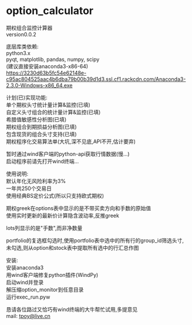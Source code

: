 ﻿# option_calculator
    
期权组合监控计算器    
version0.0.2    
    
底层库类依赖:    
python3.x   
pyqt, matplotlib, pandas, numpy, scipy    
(建议直接安装anaconda3-x86-64)   
https://3230d63b5fc54e62148e-c95ac804525aac4b6dba79b00b39d1d3.ssl.cf1.rackcdn.com/Anaconda3-2.3.0-Windows-x86_64.exe 
    
    
计划(已)实现功能:    
单个期权头寸统计量计算&监控(已填)    
自定义头寸组合的统计量计算&监控(已填)    
希腊值敏感性分析图(已填)    
期权组合到期损益分析图(已填)    
包含现货的组合头寸支持(已填)    
期权程序化交易算法单(大坑,深不见底,API不开,估计要弃)    
    
暂时通过wind客户端的python-api获取行情数据(慢...)    
启动程序前请先打开wind终端...     
    
使用说明:    
默认年化无风险利率为3%    
一年共250个交易日    
使用经典BS定价公式(所以只支持欧式期权)    
    
期权greek在options表中显示的是不带买卖方向和手数的原始值      
使用实时更新的最新价计算隐含波动率,反推greek    
    
lots列显示的是"手数",而非净数量    
    
portfolio的复选框勾选时,使用portfolio表中选中的所有行的group_id筛选头寸,    
未勾选,则从option和stock表中提取所有选中的行汇总作图    
    
安装:    
安装anaconda3    
用wind客户端修复python插件(WindPy)    
启动wind并登录    
解压缩option_monitor到任意目录    
运行exec_run.pyw    
    
恳请各位路过又恰巧有wind终端的大牛帮忙试用,多提意见    
mail: tpoy@live.cn




